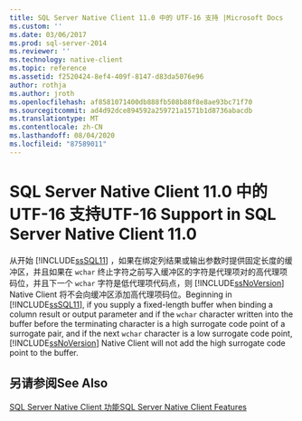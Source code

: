 ```yaml
---
title: SQL Server Native Client 11.0 中的 UTF-16 支持 |Microsoft Docs
ms.custom: ''
ms.date: 03/06/2017
ms.prod: sql-server-2014
ms.reviewer: ''
ms.technology: native-client
ms.topic: reference
ms.assetid: f2520424-8ef4-409f-8147-d83da5076e96
author: rothja
ms.author: jroth
ms.openlocfilehash: af8581071400db888fb508b88f8e8ae93bc71f70
ms.sourcegitcommit: ad4d92dce894592a259721a1571b1d8736abacdb
ms.translationtype: MT
ms.contentlocale: zh-CN
ms.lasthandoff: 08/04/2020
ms.locfileid: "87589011"
---
```

# <a name="utf-16-support-in-sql-server-native-client-110"></a><span data-ttu-id="15344-102">SQL Server Native Client 11.0 中的 UTF-16 支持</span><span class="sxs-lookup"><span data-stu-id="15344-102">UTF-16 Support in SQL Server Native Client 11.0</span></span>
  <span data-ttu-id="15344-103">从开始 [!INCLUDE[ssSQL11](../../../includes/sssql11-md.md)] ，如果在绑定列结果或输出参数时提供固定长度的缓冲区，并且如果在 `wchar` 终止字符之前写入缓冲区的字符是代理项对的高代理项码位，并且下一个 `wchar` 字符是低代理项代码点，则 [!INCLUDE[ssNoVersion](../../../includes/ssnoversion-md.md)] Native Client 将不会向缓冲区添加高代理项码位。</span><span class="sxs-lookup"><span data-stu-id="15344-103">Beginning in [!INCLUDE[ssSQL11](../../../includes/sssql11-md.md)], if you supply a fixed-length buffer when binding a column result or output parameter and if the `wchar` character written into the buffer before the terminating character is a high surrogate code point of a surrogate pair, and if the next `wchar` character is a low surrogate code point, [!INCLUDE[ssNoVersion](../../../includes/ssnoversion-md.md)] Native Client will not add the high surrogate code point to the buffer.</span></span>  
  
## <a name="see-also"></a><span data-ttu-id="15344-104">另请参阅</span><span class="sxs-lookup"><span data-stu-id="15344-104">See Also</span></span>  
 [<span data-ttu-id="15344-105">SQL Server Native Client 功能</span><span class="sxs-lookup"><span data-stu-id="15344-105">SQL Server Native Client Features</span></span>](sql-server-native-client-features.md)  
  
  
